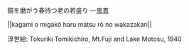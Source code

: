 鏡を磨がう春待つ老の若盛り
—[鬼貫](https://ja.wikipedia.org/wiki/鬼貫)

||kagami o migakō haru matsu rō no wakazakari||

浮世絵: Tokuriki Tomikichiro, Mt.Fuji and Lake Motosu, 1940